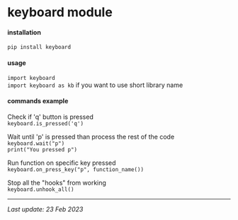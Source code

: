 # keyboard module

#### installation
```pip install keyboard```

#### usage
```import keyboard```\
```import keyboard as kb``` if you want to use short library name

#### commands example
Check if 'q' button is pressed\
```keyboard.is_pressed('q')```

Wait until 'p' is pressed than process the rest of the code\
`keyboard.wait("p")`\
`print("You pressed p")`

Run function on specific key pressed\
```keyboard.on_press_key("p", function_name())```

Stop all the "hooks" from working\
```keyboard.unhook_all()```

---
_Last update: 23 Feb 2023_ 